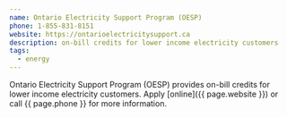 ```yaml
---
name: Ontario Electricity Support Program (OESP)
phone: 1-855-831-8151
website: https://ontarioelectricitysupport.ca
description: on-bill credits for lower income electricity customers
tags:
  - energy
---
```

Ontario Electricity Support Program (OESP) provides on-bill credits for lower income electricity customers. Apply [online]({{ page.website }}) or call {{ page.phone }} for more information.

